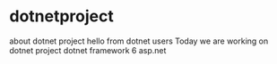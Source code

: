 # dotnetproject
about dotnet project 
hello from dotnet users
Today we are working on dotnet project
dotnet framework 6 
asp.net

